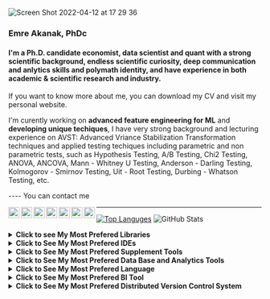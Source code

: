 ![Screen Shot 2022-04-12 at 17 29 36](https://user-images.githubusercontent.com/53918883/162985823-c4156881-576c-4898-a3d8-14e4a6d3bb59.png)






### Emre Akanak, PhDc


#### I'm a Ph.D. candidate economist, data scientist and quant with a strong scientific background, endless scientific curiosity, deep communication and anlytics skills and polymath identity, and have experience in both academic & scientific research and industry. 

If you want to know more about me, you can download my CV and visit my personal website.

I'm curently working on **advanced feature engineering for ML** and **developing unique techiques**, I have very strong background and lecturing experience on AVST: Advanced Vriance Stabilization Transformation techniques and applied testing techiques including parametric and non parametric tests, such as Hypothesis Testing, A/B Testing, Chi2 Testing, ANOVA, ANCOVA, Mann - Whitney U Testing, Anderson - Darling Testing, Kolmogorov - Smirnov Testing, Uit - Root Testing, Durbing - Whatson Testing, etc. 





---- You can contact me



<p><a target="_blank" href="https://www.linkedin.com/in/emreakanak/">
  <img align="left" alt="LinkdeIN" width="22px" src="https://cdn.jsdelivr.net/npm/simple-icons@v3/icons/linkedin.svg" />
</a>
<a target="_blank" href="https://api.whatsapp.com/send?phone=972587270983">
  <img align="left" alt="Whatsapp" width="22px" src="https://cdn.jsdelivr.net/npm/simple-icons@v3/icons/whatsapp.svg" />
</a>
<a target="_blank" href="https://public.tableau.com/app/profile/emreakanak">
  <img align="left" alt="Tableau" width="22px" src="https://cdn.jsdelivr.net/npm/simple-icons@v3/icons/tableau.svg"/>
</a>
<a target="_blank" href="https://www.instagram.com/emreakanak/">
  <img align="left" alt="Instagram" width="22px" src="https://cdn.jsdelivr.net/npm/simple-icons@v3/icons/instagram.svg" />
</a>
<a target="_blank" href="mailto:dr.emre.akanak@gmail.com">
  <img align="left" alt="Gmail" width="22px" src="https://cdn.jsdelivr.net/npm/simple-icons@v3/icons/gmail.svg" />
</a>
<a target="_blank" href="https://www.facebook.com/emre.akanak">
  <img align="left" alt="Facebook" width="22px" src="https://cdn.jsdelivr.net/npm/simple-icons@v3/icons/facebook.svg" />
  </a>
<a target="_blank" href="https://twitter.com/EmreAkanak">
  <img align="left" alt="Facebook" width="22px" src="https://cdn.jsdelivr.net/npm/simple-icons@v3/icons/twitter.svg" />
</a></p> 


-----








[![Top Languges](https://github-readme-stats.vercel.app/api/top-langs/?username=EmreAkanak&langs_count=8)](https://github.com/EmreAkanak/github-readme-stats) ![GitHub Stats](https://github-readme-stats.vercel.app/api?username=EmreAkanak&thene=radical)








<details>
  <summary><strong>Click to see My Most Prefered Libraries</strong></summary>
  <ol>

<p><a href="https://pytorch.org" target="_blank"><img src="https://img.shields.io/badge/-PyTorch-EE4C2C?logo=PyTorch&logoColor=fff"> <a href="https://www.tensorflow.org" target="_blank"><img src="https://img.shields.io/badge/-TensorFlow-FF6F00?logo=TensorFlow&logoColor=fff"> <a href="https://keras.io" target="_blank"><img src="https://img.shields.io/badge/-Keras-D00000?logo=Keras&logoColor=fff"> <a href="https://scikit-learn.org/stable/" target="_blank"><img src="https://img.shields.io/badge/-scikitlearn-F7931E?logo=scikit-learn&logoColor=fff"> <a href="https://plotly.com/" target="_blank"><img src="https://img.shields.io/badge/-Plotly-3F4F75?logo=Plotly&logoColor=fff"> <a href="https://pandas.pydata.org/" target="_blank"><img src="https://img.shields.io/badge/-Pandas-150458?logo=Pandas&logoColor=fff"> <a href="https://numpy.org" target="_blank"><img src="https://img.shields.io/badge/-NumPy-013243?logo=NumPy&logoColor=fff"> <a href="https://scipy.org" target="_blank"><img src="https://img.shields.io/badge/-SciPy-8CAAE6?logo=SciPy&logoColor=fff"> <a href="https://www.sympy.org/en/index.html" target="_blank"><img src="https://img.shields.io/badge/-SymPy-3B5526?logo=SymPy&logoColor=fff"> <a href="https://opencv.org" target="_blank"><img src="https://img.shields.io/badge/-OpenCV-5C3EE8?logo=OpenCV&logoColor=fff"></a></p> 

    

  </ol>
</details>


<details>
  <summary><strong>Click to See My Most Prefered IDEs</strong></summary>
  <ol>

<p><a href="https://jupyter.org" target="_blank"><img src="https://img.shields.io/badge/-Jupyter-F37636?logo=Jupyter&logoColor=fff"> <a href="https://colab.research.google.com" target="_blank"><img src="https://img.shields.io/badge/-Colab-F9AB00?logo=Colab&logoColor=fff"> <a href="https://code.visualstudio.com" target="_blank"><img src="https://img.shields.io/badge/-VisualStudioCode-007ACC?logo=VisualStudioCode&logoColor=fff"> <a href="https://www.anaconda.com" target="_blank"><img src="https://img.shields.io/badge/-Anaconda-44A833?logo=Spyder&logoColor=fff"> <a href="https://www.jetbrains.com/pycharm/" target="_blank"><img src="https://img.shields.io/badge/-PyCharm-000000?logo=PyCharm&logoColor=fff"> <a href="https://www.spyder-ide.org" target="_blank"><img src="https://img.shields.io/badge/-Spyder-FF0000?logo=Spyder&logoColor=fff"></a></p>  

  

</ol>
</details>

<details>
  <summary><strong>Click to See My Most Prefered Supplement Tools</strong></summary>
  <ol>

<p><a href="https://html5.org" target="_blank"><img src="https://img.shields.io/badge/-HTML-e34f26?logo=html5&logoColor=fff"> <a href="https://www.microsoft.com/en-ww/microsoft-365/excel" target="_blank"><img src="https://img.shields.io/badge/-MicrosoftExcel-217346?logo=MicrosoftExcel&logoColor=fff"> <a href="https://marketingplatform.google.com/about/analytics/" target="_blank"><img src="https://img.shields.io/badge/-GoogleAnalytics-E37400?logo=Google-Analytics&logoColor=fff"></a></p> 
  
</ol>
</details>


<details>
  <summary><strong>Click to See My Most Prefered Data Base and Analytics Tools</strong></summary>
  <ol>


<p><a href="https://www.postgresql.org" target="_blank"><img src="https://img.shields.io/badge/-PostgreSQL-4169E1?logo=PostgreSQL&logoColor=fff"> <a href="https://www.mysql.com" target="_blank"><img src="https://img.shields.io/badge/-MySQL-4479A1?logo=MySQL&logoColor=fff"></a> <a href="https://www.sqlite.org/index.html" target="_blank"><img src="https://img.shields.io/badge/-SQLite-003B57?logo=SQLite&logoColor=fff"></a></p> 
    
    
    
</ol>
</details>

<details>
  <summary><strong>Click to See My Most Prefered Language</strong></summary>
  <ol>

<p><a href="https://www.python.org" target="_blank"><img src="https://img.shields.io/badge/-Python-3776AB?logo=Python&logoColor=fff"></a></p>

</ol>
</details>


<details>
  <summary><strong>Click to See My Most Prefered BI Tool</strong></summary>
  <ol>


<p><a href="https://www.tableau.com" target="_blank"><img src="https://img.shields.io/badge/-Tableau-e97627?logo=Tableau&logoColor=fff"></a></p>  

    

  </ol>
</details>




<details>
  <summary><strong>Click to See My Most Prefered Distributed Version Control System</strong></summary>
  <ol>

<p><a href="https://git-scm.com" target="_blank"><img src="https://img.shields.io/badge/-Git-F05032?logo=Git&logoColor=fff"></a></p> 

</ol>
</details>


